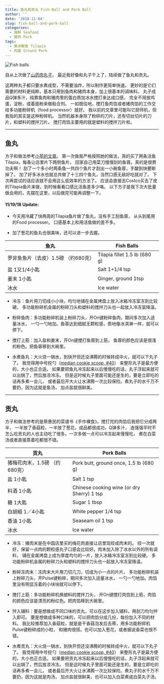 ```yaml
---
title: 鱼丸和贡丸 Fish Ball and Pork Ball
author: ''
date: '2018-11-04'
slug: fish-ball-and-pork-ball
categories:
  - 海鲜 Seafood
  - 猪肉 Pork
tags:
  - 美洲鲫鱼 Tilapia
  - 肉糜 Ground Pork
---
```

![Fish balls](/img/2018-11-04-fish-ball.jpg)

自从上次做了[山药肉丸子](http://liyingbo.com/cooking/2018/09/25/fried-pork-meatballs-with-japanese-yam/)，
最近我好像和丸子干上了，陆续做了鱼丸和贡丸。

这两种丸子都只要水煮成型，不需要油炸，所以制作更简单快速。
更妙的是它们需要的材料更纯粹，基本只用到鱼肉和猪肉本身，加上很基本的调味料。
丸子成品Q弹多汁，纯靠鱼肉和猪肉里的蛋白质加冰水搅打来达成口感，
完全不用放鸡蛋，淀粉，或着面粉来做粘合剂。
一如既往地，搅打鱼肉馅或者猪肉馅的工作交给多功能粉碎机（food processor）就好。
我以前的文章里可能叫它厨师机，但我指的其实是这种粉碎机。
当然机器本身除了粉碎的刀片，还有切丝切片的刀片，和塑料的搅拌刀片。
搅打肉馅主要用的就是塑料的搅拌刀片啦。

--- 
## 鱼丸

方子和做法参考[小苹的文章](http://blog.sina.com.cn/s/blog_4d3f53270102e19n.html)。
第一次做我严格按照她的做法，真的买了两条活鱼Tilapia，每条让店里片下两侧鱼片，
回家自己用菜刀慢慢刮的鱼蓉。真的是很费功夫啊！
刮了一个多小时两条鱼一共四个鱼片才刮出一小碗鱼蓉，手酸到快要断掉了。
加了好多冰水也就总共做了十三四个鱼丸，当然口感无敌好吃就对了。
下次再尝试的话应该就不会用这么低效率的方法了。
应该会直接去Costco买去了皮的Tilapia鱼片来做，到时候看看口感比活鱼差多少咯。
以下方子是我下次大批量做会用的，先摆在这里，以后做完可能再调整一下。

#### 11/19/18 Update:
* 今天用冷藏了快两周的Tilapia鱼片做了鱼丸，没有手工刮鱼蓉，
从头到尾用的Food processer。 口感基本上和用活鱼做的差不多。

* 加了葱花的鱼丸也很美味，还可以进一步去腥。


| 鱼丸                                  |Fish Balls    |
|---------------------------------------|-------------------------|
|罗非鱼鱼片（去皮）1.5磅  （约680克）   |Tilapia fillet 1.5 lb (680 g)         |
|盐   1又1/4小匙                        |Salt 1+1/4 tsp            |
|姜末 1小匙                             |Ginger, ground 1tsp            |
|冰水                                   |Ice water            |

* 冷冻：鱼片用刀切成小小块，均匀地铺在金属烤盘上放入冰箱冷冻室冻到比较硬。
多功能粉碎机金属的粉碎刀头和塑料的搅拌刀头也一起放入冷冻室降温。

* 粉碎鱼肉：多功能粉碎机装上粉碎刀头，开On键粉碎鱼肉，期间多次加入适量冰水，
一勺一勺地加。鱼蓉达到细腻无颗粒感，质地像冰淇淋一样，就可以停下。

* 搅打上筋：加入盐和姜末，开On键搅打鱼蓉到上筋，
鱼蓉的颜色应该是很浅的粉色。把鱼蓉移到大碗里。

* 水煮鱼丸：大火烧一锅水，到快开但还没沸腾的时候转成中火，就可以下丸子了。
我觉得用中号挖勺（[median cookie scoop, \#40](https://www.amazon.com/gp/product/B06XNQNN99/ref=oh_aui_detailpage_o00_s00?ie=UTF8&psc=1)）
来整形丸子是最方便的，大小也正合适。
如果要把鱼丸冷冻起来以后慢慢吃的话，丸子浮起来就可以出锅了，然后放凉冷冻。
但是这时候丸子里面可能还是生的，要是立即吃的话再多煮一会儿，
或者最后开大火让水沸腾一次比较保险。煮丸子的水千万不要扔，因为这就是鱼汤，
加点盐就很鲜美。

--- 

## 贡丸

方子和做法参考的是蔡惠民的菜谱书《手作裸食》。搅打完的肉馅后我把它分成两半，
一半放了香菇粒，一半放了葱花，成品都很成功，Q弹多汁，
连强强平时不怎么吃贡丸的人也主动吃了很多。一次多做一点可以冷冻起来慢慢吃，
煮在白菜汤或者直接蒸着吃都很不错。

| 贡丸                                  |Pork Balls    |
|---------------------------------------|-------------------------|
|猪梅花肉末，1.5磅  （约680克）         |Pork butt, ground once, 1.5 lb (680 g)         |
|盐   1小匙                             |Salt 1 tsp            |
|料酒   1小匙                           |Chinese cooking wine (or dry Sherry) 1 tsp            |
|糖   1大匙                             |Sugar 1 tbsp            |
|白胡椒   1／4小匙                      |White pepper 1/4 tsp            |
|香油   1小匙                           |Seaseam oil 1 tsp            |
|冰水                                   |Ice water            |

* 冷冻：猪肉末是在中国店里买的梅花肉直接让店里现绞成肉末的。
绞一次就好，保留一点肉的颗粒感丸子口感会比较好。肉末加入除了冰水以外的所有调料，
铺在金属烤盘上成为厚度均匀的一片，放入冰箱冷冻室冻到比较硬。
多功能粉碎机金属的粉碎刀头和塑料的搅拌刀头也一起放入冷冻室降温。

* 粉碎冻肉末：冻肉末大片用刀切几刀，切成为小一点的片片。
多功能粉碎机装上粉碎刀头，开Pulse键粉碎，期间多次加入适量冰水，
一勺一勺地加。肉馅里没有明显冻着的小块块就可以停下。

* 搅打上筋：多功能粉碎机换塑料的搅拌刀头，
开On键搅打肉馅到上筋，肉馅的颜色应该是漂亮的粉红色。把肉馅移到大碗里。

* 拌入辅料：要是想做成不同口味的贡丸，可以在这步加入辅料，用刮刀均匀拌入即可。
要是想做成多种口味的，可以把肉馅分成几份，每份加入不同的材料。
我比较推荐加入香菇粒，就是是干香菇泡发后去蒂，用多功能粉碎机Pulse键粉碎成的小粒，
和猪肉很搭。也可以加入葱花，或者据说香菜也很不错。

* 水煮贡丸：大火烧一锅水，到快开但还没沸腾的时候转成中火，就可以下丸子了。
我觉得用中号挖勺（[median cookie scoop, \#40](https://www.amazon.com/gp/product/B06XNQNN99/ref=oh_aui_detailpage_o00_s00?ie=UTF8&psc=1)）
来整形丸子是最方便的，大小也正合适。
如果要把贡丸冷冻起来以后慢慢吃的话，丸子浮起来就可以出锅了，然后放凉冷冻。
但是这时候丸子里面可能还是生的，要是立即吃的话再多煮一会儿，
或者最后开大火让水沸腾一次比较保险。煮丸子的水千万不要扔，因为这就是肉汤，
加点盐就很鲜美，也可以加入白菜煮成白菜丸子汤。

